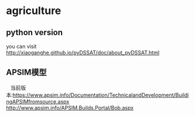 # agriculture
## python version
  
  you can visit http://xiaoganghe.github.io/pyDSSAT/doc/about_pyDSSAT.html
  
## APSIM模型
    当前版本:https://www.apsim.info/Documentation/TechnicalandDevelopment/BuildingAPSIMfromsource.aspx
    http://www.apsim.info/APSIM.Builds.Portal/Bob.aspx
